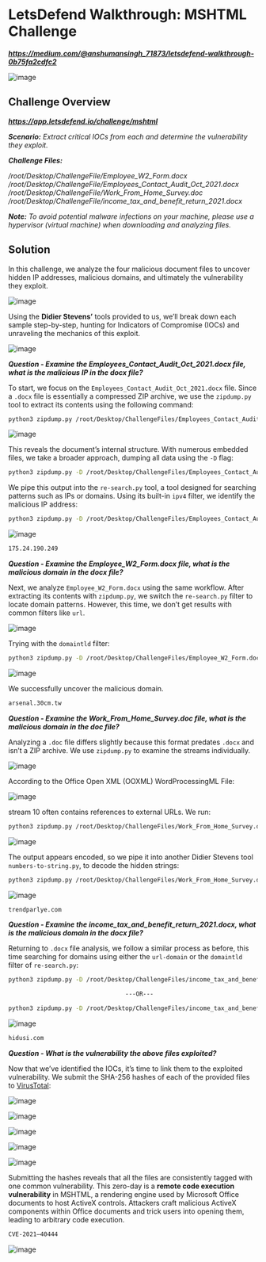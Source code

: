 # LetsDefend Walkthrough: MSHTML Challenge
***https://medium.com/@anshumansingh_71873/letsdefend-walkthrough-0b75fa2cdfc2***

![image](https://github.com/user-attachments/assets/3ee6838b-6936-4459-bf6d-a50582118386)

## Challenge Overview
***https://app.letsdefend.io/challenge/mshtml***

***Scenario:** Extract critical IOCs from each and determine the vulnerability they exploit.*

***Challenge Files:***

*/root/Desktop/ChallengeFile/Employee_W2_Form.docx*  
*/root/Desktop/ChallengeFile/Employees_Contact_Audit_Oct_2021.docx*  
*/root/Desktop/ChallengeFile/Work_From_Home_Survey.doc*  
*/root/Desktop/ChallengeFile/income_tax_and_benefit_return_2021.docx*

***Note:** To avoid potential malware infections on your machine, please use a hypervisor (virtual machine) when downloading and analyzing files.*

## Solution
In this challenge, we analyze the four malicious document files to uncover hidden IP addresses, malicious domains, and ultimately the vulnerability they exploit.

![image](https://github.com/user-attachments/assets/d2a77125-37a4-4b88-a80f-bb37e00c3b3b)

Using the **Didier Stevens’** tools provided to us, we’ll break down each sample step-by-step, hunting for Indicators of Compromise (IOCs) and unraveling the mechanics of this exploit.

![image](https://github.com/user-attachments/assets/95bb4474-5fcd-4408-b463-037fa1c55e76)

***Question - Examine the Employees_Contact_Audit_Oct_2021.docx file, what is the malicious IP in the docx file?***

To start, we focus on the `Employees_Contact_Audit_Oct_2021.docx` file. Since a `.docx` file is essentially a compressed ZIP archive, we use the `zipdump.py` tool to extract its contents using the following command:

```bash
python3 zipdump.py /root/Desktop/ChallengeFiles/Employees_Contact_Audit_Oct_2021.docx
```

![image](https://github.com/user-attachments/assets/27b12ce4-f9a0-4c0f-8eab-404054b558a8)

This reveals the document’s internal structure. With numerous embedded files, we take a broader approach, dumping all data using the `-D` flag:

```bash
python3 zipdump.py -D /root/Desktop/ChallengeFiles/Employees_Contact_Audit_Oct_2021.docx
```

We pipe this output into the `re-search.py` tool, a tool designed for searching patterns such as IPs or domains. Using its built-in `ipv4` filter, we identify the malicious IP address:

```bash
python3 zipdump.py -D /root/Desktop/ChallengeFiles/Employees_Contact_Audit_Oct_2021.docx | python3 re-search.py -n -u ipv4
```

![image](https://github.com/user-attachments/assets/b0fc7f63-e3ef-439c-b0e5-9922b86407d9)

```bash
175.24.190.249
```

***Question - Examine the Employee_W2_Form.docx file, what is the malicious domain in the docx file?***

Next, we analyze `Employee_W2_Form.docx` using the same workflow. After extracting its contents with `zipdump.py`, we switch the `re-search.py` filter to locate domain patterns. However, this time, we don’t get results with common filters like `url`.

![image](https://github.com/user-attachments/assets/bc327a21-2ba7-443c-96a3-f72aae29fc1b)

Trying with the `domaintld` filter:

```bash
python3 zipdump.py -D /root/Desktop/ChallengeFiles/Employee_W2_Form.docx | python3 re-search.py -u -n domaintld
```

![image](https://github.com/user-attachments/assets/7a189e8f-006a-4c70-9457-3debe9125fd8)

We successfully uncover the malicious domain.

```bash
arsenal.30cm.tw
```

***Question - Examine the Work_From_Home_Survey.doc file, what is the malicious domain in the doc file?***

Analyzing a `.doc` file differs slightly because this format predates `.docx` and isn’t a ZIP archive. We use `zipdump.py` to examine the streams individually.

![image](https://github.com/user-attachments/assets/099336e3-2203-445d-b99c-ccd390714058)

According to the Office Open XML (OOXML) WordProcessingML File:

![image](https://github.com/user-attachments/assets/80aa55a9-c80a-49ac-9629-6e2296217a09)

stream 10 often contains references to external URLs. We run:

```bash
python3 zipdump.py /root/Desktop/ChallengeFiles/Work_From_Home_Survey.doc -s 10 -d
```

![image](https://github.com/user-attachments/assets/4590ce83-4d57-455f-9e51-6d6bef654750)

The output appears encoded, so we pipe it into another Didier Stevens tool `numbers-to-string.py`, to decode the hidden strings:

```bash
python3 zipdump.py /root/Desktop/ChallengeFiles/Work_From_Home_Survey.doc -s 10 -d | python3 numbers-to-string.py
```

![image](https://github.com/user-attachments/assets/7a3b801b-eee9-4f19-9b5b-d5d0d10d3a47)

```bash
trendparlye.com
```

***Question - Examine the income_tax_and_benefit_return_2021.docx, what is the malicious domain in the docx file?***

Returning to `.docx` file analysis, we follow a similar process as before, this time searching for domains using either the `url-domain` or the `domaintld` filter of `re-search.py`:

```bash
python3 zipdump.py -D /root/Desktop/ChallengeFiles/income_tax_and_benefit_return_2021.docx | python3 re-search.py -n -u domaintld

                                 ---OR---

python3 zipdump.py -D /root/Desktop/ChallengeFiles/income_tax_and_benefit_return_2021.docx | python3 re-search.py -n -u url-domain
```

![image](https://github.com/user-attachments/assets/9c823538-9ee3-400f-814d-901a32159a04)

```bash
hidusi.com
```

***Question - What is the vulnerability the above files exploited?***

Now that we’ve identified the IOCs, it’s time to link them to the exploited vulnerability. We submit the SHA-256 hashes of each of the provided files to [VirusTotal](https://www.virustotal.com/gui/home/upload):

![image](https://github.com/user-attachments/assets/1cbb6507-889a-4946-a5de-b90418f55729)

![image](https://github.com/user-attachments/assets/d9693235-50dd-43cf-a5ee-43442cce0cb8)

![image](https://github.com/user-attachments/assets/3cf65ba5-6f3c-42f8-a79c-02d522c200d4)

![image](https://github.com/user-attachments/assets/fa9651b7-f1e3-4076-a089-5825746dafc2)

![image](https://github.com/user-attachments/assets/033a32a5-1911-4819-9a13-21d067814fdf)

Submitting the hashes reveals that all the files are consistently tagged with one common vulnerability. This zero-day is a **remote code execution vulnerability** in MSHTML, a rendering engine used by Microsoft Office documents to host ActiveX controls. Attackers craft malicious ActiveX components within Office documents and trick users into opening them, leading to arbitrary code execution.

```bash
CVE-2021–40444
```

![image](https://github.com/user-attachments/assets/c94cb632-29c5-4773-bb73-dddffb73fe7f)

